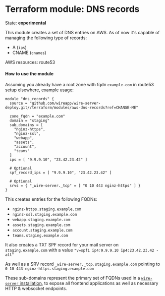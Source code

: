 Terraform module: DNS records
=============================

State: __experimental__

This module creates a set of DNS entries on AWS. As of now it's capable of managing the following type of records:

* A (`ips`)
* CNAME (`cnames`)

AWS resources: route53


#### How to use the module

Assuming you already have a root zone with fqdn `example.com` in route53 setup elsewhere, example usage:

```hcl
module "dns_records" {
  source = "github.com/wireapp/wire-server-deploy.git//terraform/modules/aws-dns-records?ref=CHANGE-ME"

  zone_fqdn = "example.com"
  domain = "staging"
  sub_domains = [
    "nginz-https",
    "nginz-ssl",
    "webapp",
    "assets",
    "account",
    "teams"
  ]
  ips = [ "9.9.9.10", "23.42.23.42" ]

  # Optional
  spf_record_ips = [ "9.9.9.10", "23.42.23.42" ]

  # Optional
  srvs = { "_wire-server._tcp" = [ "0 10 443 nginz-https" ] }
}
```

This creates entries for the following FQDNs:

* `nginz-https.staging.example.com`
* `nginz-ssl.staging.example.com`
* `webapp.staging.example.com`
* `assets.staging.example.com`
* `account.staging.example.com`
* `teams.staging.example.com`

It also creates a TXT SPF record for your mail server on `staging.example.com` with a value `"v=spf1 ip4:9.9.9.10 ip4:23.42.23.42 -all"`

As well as a SRV record `_wire-server._tcp.staging.example.com` pointing to `0 10 443 nginz-https.staging.example.com`

These sub-domains represent the primary set of FQDNs used in a
[`wire-server` installation](https://docs.wire.com/how-to/install/helm-prod.html#how-to-set-up-dns-records),
to expose all frontend applications as well as necessary HTTP & websocket endpoints.

